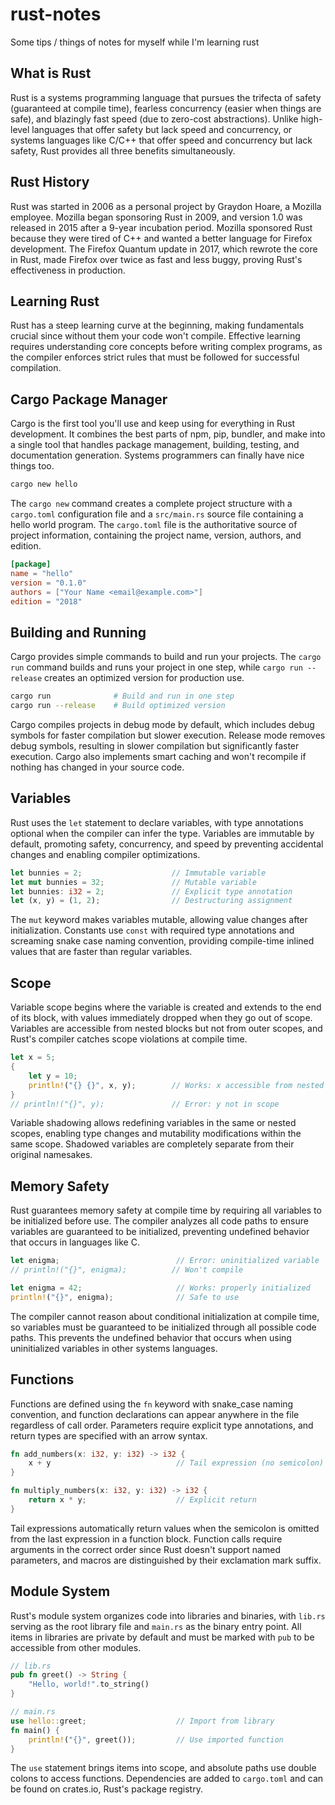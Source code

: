 # rust-notes

Some tips / things of notes for myself while I'm learning rust

## What is Rust

Rust is a systems programming language that pursues the trifecta of safety (guaranteed at compile time), fearless concurrency (easier when things are safe), and blazingly fast speed (due to zero-cost abstractions). Unlike high-level languages that offer safety but lack speed and concurrency, or systems languages like C/C++ that offer speed and concurrency but lack safety, Rust provides all three benefits simultaneously.

## Rust History

Rust was started in 2006 as a personal project by Graydon Hoare, a Mozilla employee. Mozilla began sponsoring Rust in 2009, and version 1.0 was released in 2015 after a 9-year incubation period. Mozilla sponsored Rust because they were tired of C++ and wanted a better language for Firefox development. The Firefox Quantum update in 2017, which rewrote the core in Rust, made Firefox over twice as fast and less buggy, proving Rust's effectiveness in production.

## Learning Rust

Rust has a steep learning curve at the beginning, making fundamentals crucial since without them your code won't compile. Effective learning requires understanding core concepts before writing complex programs, as the compiler enforces strict rules that must be followed for successful compilation.

## Cargo Package Manager

Cargo is the first tool you'll use and keep using for everything in Rust development. It combines the best parts of npm, pip, bundler, and make into a single tool that handles package management, building, testing, and documentation generation. Systems programmers can finally have nice things too.

```bash
cargo new hello
```

The `cargo new` command creates a complete project structure with a `cargo.toml` configuration file and a `src/main.rs` source file containing a hello world program. The `cargo.toml` file is the authoritative source of project information, containing the project name, version, authors, and edition.

```toml
[package]
name = "hello"
version = "0.1.0"
authors = ["Your Name <email@example.com>"]
edition = "2018"
```

## Building and Running

Cargo provides simple commands to build and run your projects. The `cargo run` command builds and runs your project in one step, while `cargo run --release` creates an optimized version for production use.

```bash
cargo run              # Build and run in one step
cargo run --release    # Build optimized version
```

Cargo compiles projects in debug mode by default, which includes debug symbols for faster compilation but slower execution. Release mode removes debug symbols, resulting in slower compilation but significantly faster execution. Cargo also implements smart caching and won't recompile if nothing has changed in your source code.

## Variables

Rust uses the `let` statement to declare variables, with type annotations optional when the compiler can infer the type. Variables are immutable by default, promoting safety, concurrency, and speed by preventing accidental changes and enabling compiler optimizations.

```rust
let bunnies = 2;                    // Immutable variable
let mut bunnies = 32;               // Mutable variable
let bunnies: i32 = 2;               // Explicit type annotation
let (x, y) = (1, 2);                // Destructuring assignment
```

The `mut` keyword makes variables mutable, allowing value changes after initialization. Constants use `const` with required type annotations and screaming snake case naming convention, providing compile-time inlined values that are faster than regular variables.

## Scope

Variable scope begins where the variable is created and extends to the end of its block, with values immediately dropped when they go out of scope. Variables are accessible from nested blocks but not from outer scopes, and Rust's compiler catches scope violations at compile time.

```rust
let x = 5;
{
    let y = 10;
    println!("{} {}", x, y);        // Works: x accessible from nested block
}
// println!("{}", y);               // Error: y not in scope
```

Variable shadowing allows redefining variables in the same or nested scopes, enabling type changes and mutability modifications within the same scope. Shadowed variables are completely separate from their original namesakes.

## Memory Safety

Rust guarantees memory safety at compile time by requiring all variables to be initialized before use. The compiler analyzes all code paths to ensure variables are guaranteed to be initialized, preventing undefined behavior that occurs in languages like C.

```rust
let enigma;                          // Error: uninitialized variable
// println!("{}", enigma);          // Won't compile

let enigma = 42;                     // Works: properly initialized
println!("{}", enigma);              // Safe to use
```

The compiler cannot reason about conditional initialization at compile time, so variables must be guaranteed to be initialized through all possible code paths. This prevents the undefined behavior that occurs when using uninitialized variables in other systems languages.

## Functions

Functions are defined using the `fn` keyword with snake_case naming convention, and function declarations can appear anywhere in the file regardless of call order. Parameters require explicit type annotations, and return types are specified with an arrow syntax.

```rust
fn add_numbers(x: i32, y: i32) -> i32 {
    x + y                            // Tail expression (no semicolon)
}

fn multiply_numbers(x: i32, y: i32) -> i32 {
    return x * y;                    // Explicit return
}
```

Tail expressions automatically return values when the semicolon is omitted from the last expression in a function block. Function calls require arguments in the correct order since Rust doesn't support named parameters, and macros are distinguished by their exclamation mark suffix.

## Module System

Rust's module system organizes code into libraries and binaries, with `lib.rs` serving as the root library file and `main.rs` as the binary entry point. All items in libraries are private by default and must be marked with `pub` to be accessible from other modules.

```rust
// lib.rs
pub fn greet() -> String {
    "Hello, world!".to_string()
}

// main.rs
use hello::greet;                    // Import from library
fn main() {
    println!("{}", greet());         // Use imported function
}
```

The `use` statement brings items into scope, and absolute paths use double colons to access functions. Dependencies are added to `cargo.toml` and can be found on crates.io, Rust's package registry.
